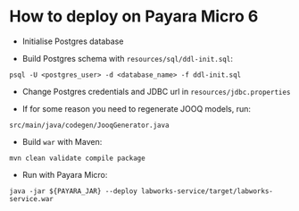 # How to deploy on Payara Micro 6
* Initialise Postgres database


* Build Postgres schema with `resources/sql/ddl-init.sql`:

``psql -U <postgres_user> -d <database_name> -f ddl-init.sql``

* Change Postgres credentials and JDBC url in `resources/jdbc.properties`


* If for some reason you need to regenerate JOOQ models, run:

``src/main/java/codegen/JooqGenerator.java``

* Build `war` with Maven:

``mvn clean validate compile package``

* Run with Payara Micro:

``java -jar ${PAYARA_JAR} --deploy labworks-service/target/labworks-service.war``